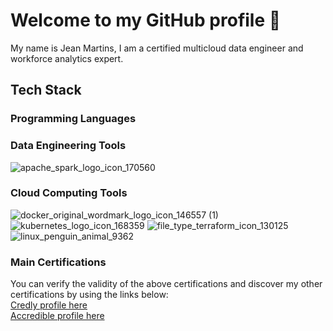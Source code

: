 # Welcome to my GitHub profile 👋

My name is Jean Martins, I am a certified multicloud data engineer and workforce analytics expert.

## Tech Stack

### Programming Languages



### Data Engineering Tools

![apache_spark_logo_icon_170560](https://github.com/martins-jean/martins-jean/assets/118685801/154f8c9b-27ef-45a6-a816-930e1eda7d5f)

### Cloud Computing Tools

![docker_original_wordmark_logo_icon_146557 (1)](https://github.com/martins-jean/martins-jean/assets/118685801/43fa4fc6-1116-4af9-b1c1-219ab7fd9f02)
![kubernetes_logo_icon_168359](https://github.com/martins-jean/martins-jean/assets/118685801/27fc08f1-50c5-4756-b405-acc4d571101a)
![file_type_terraform_icon_130125](https://github.com/martins-jean/martins-jean/assets/118685801/e85f349b-4392-4b7c-aca4-4f950e5af5de)
![linux_penguin_animal_9362](https://github.com/martins-jean/martins-jean/assets/118685801/4b2bb6d4-d533-4e53-8924-f9b61a07e7d5)


### Main Certifications



You can verify the validity of the above certifications and discover my other certifications by using the links below: <br>
<a href="https://www.credly.com/users/jean-martins.ai">Credly profile here</a> <br>
<a href="https://www.credential.net/profile/2023dataengineer/wallet#gs.4zazkd">Accredible profile here</a>











